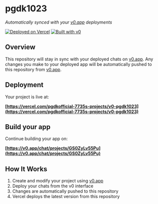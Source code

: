 # pgdk1023

*Automatically synced with your [v0.app](https://v0.app) deployments*

[![Deployed on Vercel](https://img.shields.io/badge/Deployed%20on-Vercel-black?style=for-the-badge&logo=vercel)](https://vercel.com/pgdkofficial-7735s-projects/v0-pgdk1023)
[![Built with v0](https://img.shields.io/badge/Built%20with-v0.app-black?style=for-the-badge)](https://v0.app/chat/projects/GS0ZyLv55Pu)

## Overview

This repository will stay in sync with your deployed chats on [v0.app](https://v0.app).
Any changes you make to your deployed app will be automatically pushed to this repository from [v0.app](https://v0.app).

## Deployment

Your project is live at:

**[https://vercel.com/pgdkofficial-7735s-projects/v0-pgdk1023](https://vercel.com/pgdkofficial-7735s-projects/v0-pgdk1023)**

## Build your app

Continue building your app on:

**[https://v0.app/chat/projects/GS0ZyLv55Pu](https://v0.app/chat/projects/GS0ZyLv55Pu)**

## How It Works

1. Create and modify your project using [v0.app](https://v0.app)
2. Deploy your chats from the v0 interface
3. Changes are automatically pushed to this repository
4. Vercel deploys the latest version from this repository
